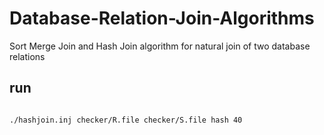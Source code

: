 # Database-Relation-Join-Algorithms
Sort Merge Join and Hash Join algorithm for natural join of two database relations

## run

```bash

./hashjoin.inj checker/R.file checker/S.file hash 40

```